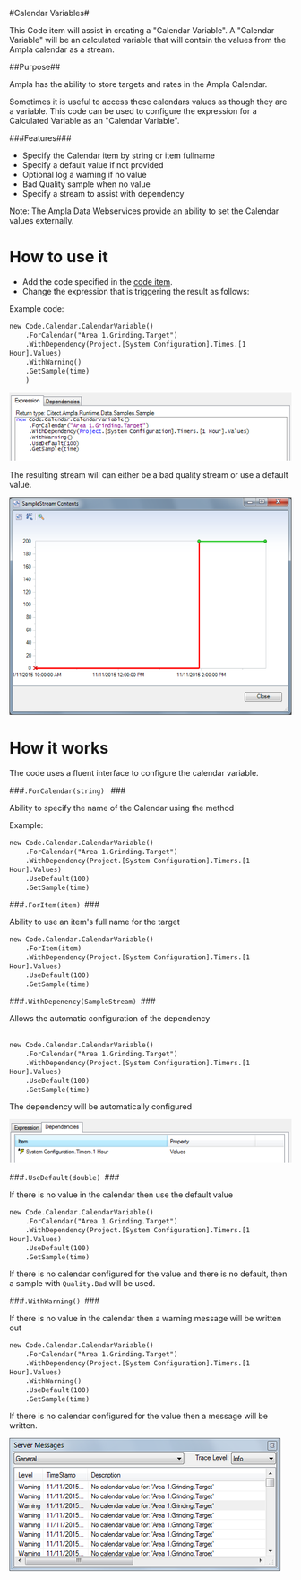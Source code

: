 #Calendar Variables#


This Code item will assist in creating a "Calendar Variable".
A "Calendar Variable" will be an calculated variable that will contain the values from the Ampla calendar as a stream. 

##Purpose##

Ampla has the ability to store targets and rates in the Ampla Calendar.

Sometimes it is useful to access these calendars values as though they are a variable.
This code can be used to configure the expression for a Calculated Variable as an "Calendar Variable".

###Features###

* Specify the Calendar item by string or item fullname
* Specify a default value if not provided
* Optional log a warning if no value
* Bad Quality sample when no value
* Specify a stream to assist with dependency

Note:
The Ampla Data Webservices provide an ability to set the Calendar values externally. 

How to use it
===

* Add the code specified in the [code item](CalendarVariable.cs).
* Change the expression that is triggering the result as follows:

Example code: 

``` CSharp
new Code.Calendar.CalendarVariable()
	.ForCalendar("Area 1.Grinding.Target")
	.WithDependency(Project.[System Configuration].Times.[1 Hour].Values)
	.WithWarning()
	.GetSample(time)
	)
```

![Expression](images/Expression.png)

The resulting stream will can either be a bad quality stream or use a default value.


![SampleStream](images/SampleStream.png)


How it works
===

The code uses a fluent interface to configure the calendar variable.


###```.ForCalendar(string) ``` ###

Ability to specify the name of the Calendar using the method 

Example:
``` CSharp
new Code.Calendar.CalendarVariable()
	.ForCalendar("Area 1.Grinding.Target")
	.WithDependency(Project.[System Configuration].Timers.[1 Hour].Values)
	.UseDefault(100)
	.GetSample(time)
```

###```.ForItem(item) ```###

Ability to use an item's full name for the target 
``` CSharp
new Code.Calendar.CalendarVariable()
	.ForItem(item)
	.WithDependency(Project.[System Configuration].Timers.[1 Hour].Values)
	.UseDefault(100)
	.GetSample(time)
```

###```.WithDepenency(SampleStream) ```###

Allows the automatic configuration of the dependency

```CSharp

new Code.Calendar.CalendarVariable()
	.ForCalendar("Area 1.Grinding.Target")
	.WithDependency(Project.[System Configuration].Timers.[1 Hour].Values)
	.UseDefault(100)
	.GetSample(time)
```

The dependency will be automatically configured 

![Dependency](images/Expression.Dependency.png)

###```.UseDefault(double) ```###

If there is no value in the calendar then use the default value 

```CSharp
new Code.Calendar.CalendarVariable()
	.ForCalendar("Area 1.Grinding.Target")
	.WithDependency(Project.[System Configuration].Timers.[1 Hour].Values)
	.UseDefault(100)
	.GetSample(time)
```

If there is no calendar configured for the value and there is no default, then a sample with ```Quality.Bad``` will be used.

###```.WithWarning() ```###

If there is no value in the calendar then a warning message will be written out 

```
new Code.Calendar.CalendarVariable()
	.ForCalendar("Area 1.Grinding.Target")
	.WithDependency(Project.[System Configuration].Timers.[1 Hour].Values)
	.WithWarning()
	.UseDefault(100)
	.GetSample(time)
```

If there is no calendar configured for the value then a message will be written.

![WarningMessages](images/ServerMessages.png)



